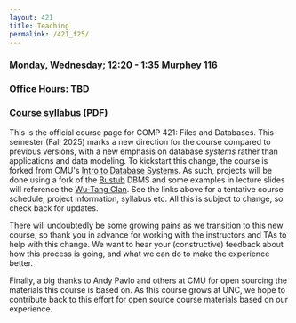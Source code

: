 ```yaml
---
layout: 421
title: Teaching 
permalink: /421_f25/
---
```


### Monday, Wednesday; 12:20 - 1:35 Murphey 116

### Office Hours: TBD

### [Course syllabus](421_syllabus.pdf) (PDF)

This is the official course page for COMP 421: Files and Databases.
This semester (Fall 2025) marks a new direction for the course compared to previous versions, with a new emphasis on database *systems* rather than applications and data modeling.
To kickstart this change, the course is forked from CMU's [Intro to Database Systems](https://15445.courses.cs.cmu.edu/fall2024/).
As such, projects will be done using a fork of the [Bustub](https://github.com/bsb20/bustub) DBMS and some examples in lecture slides will reference the [Wu-Tang Clan](https://db.cs.cmu.edu/wordpress/wp-content/uploads/2018/04/pavlo-teaching2018.jpg).
See the links above for a tentative course schedule, project information, syllabus etc.
All this is subject to change, so check back for updates.

There will undoubtedly be some growing pains as we transition to this new course, so thank you in advance for working with the instructors and TAs to help with this change.
We want to hear your (constructive) feedback about how this process is going, and what we can do to make the experience better.

Finally, a big thanks to Andy Pavlo and others at CMU for open sourcing the materials this course is based on.
As this course grows at UNC, we hope to contribute back to this effort for open source course materials based on our experience.
